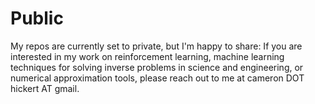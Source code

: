 # Public
My repos are currently set to private, but I'm happy to share: If you are interested in my work on reinforcement learning, machine learning techniques for solving inverse problems in science and engineering, or numerical approximation tools, please reach out to me at cameron DOT hickert AT gmail. 
